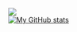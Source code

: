 ![](https://komarev.com/ghpvc/?username=your-github-username&color=dc143c&style=flat-square)
<br>
[![My GitHub stats](https://github-readme-stats.vercel.app/api?username=ssz256&count_private=true&line_height=25&show_icons=true&hide_border=true&theme=tokyonight)](https://github-readme-stats.vercel.app/api?username=ssz256&count_private=true&line_height=25&show_icons=true&hide_border=true&theme=tokyonight)
